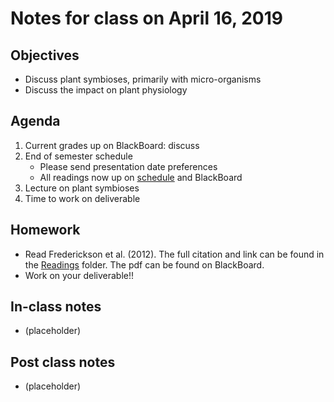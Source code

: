 # Notes for class on April 16, 2019

## Objectives
- Discuss plant symbioses, primarily with micro-organisms
- Discuss the impact on plant physiology

## Agenda
1. Current grades up on BlackBoard: discuss
2. End of semester schedule
	- Please send presentation date preferences
	- All readings now up on [schedule](../Readings/readings_ecophys_sp2019.pdf) and BlackBoard
3. Lecture on plant symbioses
4. Time to work on deliverable

## Homework
- Read Frederickson et al. (2012). The full citation and link can be found in the 
[Readings](../Readings) folder. The pdf can be found on BlackBoard.
- Work on your deliverable!!

## In-class notes
- (placeholder)

## Post class notes
- (placeholder)